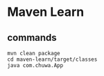 # Maven Learn

## commands
```shell
mvn clean package
cd maven-learn/target/classes
java com.chuwa.App 
```

